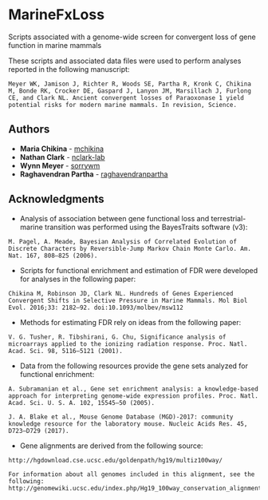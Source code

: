 # MarineFxLoss
Scripts associated with a genome-wide screen for convergent loss of gene function in marine mammals

These scripts and associated data files were used to perform analyses reported in the following manuscript:
```
Meyer WK, Jamison J, Richter R, Woods SE, Partha R, Kronk C, Chikina M, Bonde RK, Crocker DE, Gaspard J, Lanyon JM, Marsillach J, Furlong CE, and Clark NL. Ancient convergent losses of Paraoxonase 1 yield potential risks for modern marine mammals. In revision, Science.

```

## Authors

* **Maria Chikina** - [mchikina](https://github.com/mchikina)
* **Nathan Clark** - [nclark-lab](https://github.com/nclark-lab)
* **Wynn Meyer** - [sorrywm](https://github.com/sorrywm)
* **Raghavendran Partha** - [raghavendranpartha](https://github.com/raghavendranpartha)

## Acknowledgments

* Analysis of association between gene functional loss and terrestrial-marine transition was performed using the BayesTraits software (v3):
```
M. Pagel, A. Meade, Bayesian Analysis of Correlated Evolution of Discrete Characters by Reversible‐Jump Markov Chain Monte Carlo. Am. Nat. 167, 808–825 (2006).

```

* Scripts for functional enrichment and estimation of FDR were developed for analyses in the following paper:
```
Chikina M, Robinson JD, Clark NL. Hundreds of Genes Experienced Convergent Shifts in Selective Pressure in Marine Mammals. Mol Biol Evol. 2016;33: 2182–92. doi:10.1093/molbev/msw112

```

* Methods for estimating FDR rely on ideas from the following paper:
```
V. G. Tusher, R. Tibshirani, G. Chu, Significance analysis of microarrays applied to the ionizing radiation response. Proc. Natl. Acad. Sci. 98, 5116–5121 (2001).

```

* Data from the following resources provide the gene sets analyzed for functional enrichment:
```
A. Subramanian et al., Gene set enrichment analysis: a knowledge-based approach for interpreting genome-wide expression profiles. Proc. Natl. Acad. Sci. U. S. A. 102, 15545–50 (2005).

J. A. Blake et al., Mouse Genome Database (MGD)-2017: community knowledge resource for the laboratory mouse. Nucleic Acids Res. 45, D723–D729 (2017).

```

* Gene alignments are derived from the following source:
```
http://hgdownload.cse.ucsc.edu/goldenpath/hg19/multiz100way/

For information about all genomes included in this alignment, see the following:
http://genomewiki.ucsc.edu/index.php/Hg19_100way_conservation_alignment
```
